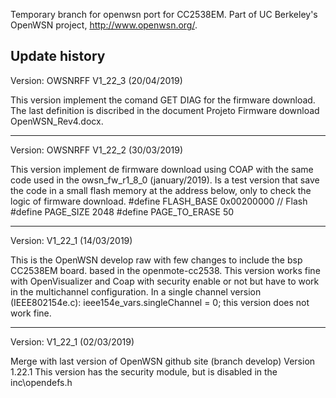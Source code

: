 Temporary branch for openwsn port for CC2538EM.
Part of UC Berkeley's OpenWSN project, http://www.openwsn.org/.

Update history
-----------------------------
Version: OWSNRFF V1_22_3 (20/04/2019)

This version implement the comand GET DIAG for the firmware download. The last definition is discribed in the document
Projeto Firmware download OpenWSN_Rev4.docx.

-------------------------------------
Version: OWSNRFF V1_22_2 (30/03/2019)

This version implement de firmware download using COAP with the same code used in the owsn_fw_r1_8_0 (january/2019).
Is a test version that save the code in a small flash memory at the address below, only to check the logic of firmware download. 
#define FLASH_BASE               0x00200000  // Flash
#define PAGE_SIZE                2048
#define PAGE_TO_ERASE            50




-----------------------------
Version: V1_22_1 (14/03/2019)

This is the OpenWSN develop raw with few changes to include the bsp CC2538EM board.
based in the openmote-cc2538.
This version works fine with OpenVisualizer and Coap with security enable or not
but have to work in the multichannel configuration.
In a single channel version (IEEE802154e.c):
ieee154e_vars.singleChannel     = 0;
this version does not work fine.

-----------------------------
Version: V1_22_1 (02/03/2019)

Merge with last version of OpenWSN github site (branch develop) Version 1.22.1
This version has the security module, but is disabled in the inc\opendefs.h
